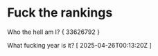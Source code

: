 # Fuck the rankings

Who the hell am I?
{ 33626792 }

What fucking year is it?
[ 2025-04-26T00:13:20Z ]
